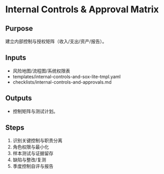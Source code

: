 # Internal Controls & Approval Matrix

## Purpose

建立内部控制与授权矩阵（收入/支出/资产/报告）。

## Inputs

- 风险地图/流程图/系统权限表
- templates/internal-controls-and-sox-lite-tmpl.yaml
- checklists/internal-controls-and-approvals.md

## Outputs

- 控制矩阵与测试计划。

## Steps

1. 识别关键控制与职责分离
2. 角色权限与最小化
3. 样本测试与证据留存
4. 缺陷与整改/复测
5. 季度控制自评与报告
